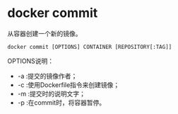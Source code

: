 # docker commit

从容器创建一个新的镜像。

```shell
docker commit [OPTIONS] CONTAINER [REPOSITORY[:TAG]]
```

OPTIONS说明：

* -a :提交的镜像作者；
* -c :使用Dockerfile指令来创建镜像；
* -m :提交时的说明文字；
* -p :在commit时，将容器暂停。
